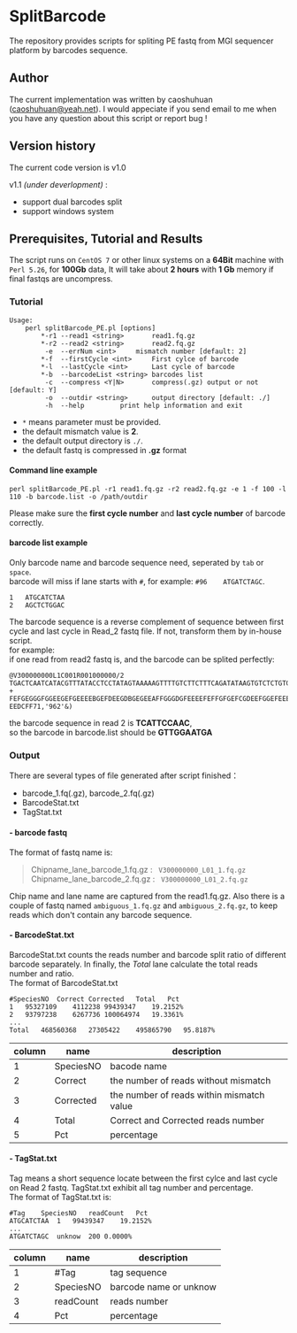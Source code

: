 # SplitBarcode
The repository provides scripts for spliting PE fastq from MGI sequencer platform by barcodes sequence. 
## Author
The current implementation was written by caoshuhuan (caoshuhuan@yeah.net). 
I would appeciate if you send email to me when you have any question about this script or report bug ! 
## Version history
The current code version is v1.0 

v1.1 *(under deverlopment)* :
 - support dual barcodes split
 - support windows system
## Prerequisites, Tutorial and Results
The script runs on `CentOS 7` or other linux systems on a **64Bit** machine with `Perl 5.26`, for **100Gb** data, It will take about **2 hours** with **1 Gb** memory if final fastqs are uncompress.
 
###  Tutorial
```
Usage:
	perl splitBarcode_PE.pl [options]
		*-r1 --read1 <string>		read1.fq.gz
		*-r2 --read2 <string>		read2.fq.gz
		 -e  --errNum <int>		mismatch number [default: 2]
		*-f  --firstCycle <int>		First cylce of barcode
		*-l  --lastCycle <int>		Last cycle of barcode
		*-b  --barcodeList <string>	barcodes list
		 -c  --compress <Y|N>		compress(.gz) output or not [default: Y]
		 -o  --outdir <string>		output directory [default: ./]
		 -h  --help			print help information and exit
```
- `*` means parameter must be provided.
- the default mismatch value is **2**.
- the default output directory is `./`.
- the default fastq is compressed in **.gz** format 
#### Command line example 
```
perl splitBarcode_PE.pl -r1 read1.fq.gz -r2 read2.fq.gz -e 1 -f 100 -l 110 -b barcode.list -o /path/outdir
```
Please make sure the **first cycle number** and **last cycle number** of barcode correctly. 
#### barcode list example
Only barcode name and  barcode sequence need, seperated by `tab` or `space`.  
barcode will miss if lane starts with `#`, for example: `#96	ATGATCTAGC`.
```
1	ATGCATCTAA
2	AGCTCTGGAC
```
The barcode sequence is a reverse complement of sequence between first cycle and last cycle in Read_2 fastq file. If not, transform them by in-house script.  
for example:  
if one read from read2 fastq is, and the barcode can be splited perfectly:

```
@V300000000L1C001R001000000/2
TGACTCAATCATACGTTTATACCTCCTATAGTAAAAAGTTTTGTCTTCTTTCAGATATAAGTGTCTCTGTGATGCAGGCTGGGTTGGCATCAACTGTGAATCATTCCAAC
+
FEFGEGGGFGGEEGEFGEEEEBGEFDEEGDBGEGEEAFFGGGDGFEEEEFEFFGFGEFCGDEEFGGEFEEECGBEDEGFFDFFEFEGDGGFFE?EEDCFF71,'962'&)
``` 
the barcode sequence in read 2 is **TCATTCCAAC**,  
so the barcode in barcode.list should be **GTTGGAATGA**

### Output 
There are several types of file generated after script finished：
- barcode_1.fq(.gz), barcode_2.fq(.gz)
- BarcodeStat.txt
- TagStat.txt

#### - barcode fastq
The format of fastq name is:

> Chipname_lane_barcode_1.fq.gz : ` V300000000_L01_1.fq.gz`  
> Chipname_lane_barcode_2.fq.gz : ` V300000000_L01_2.fq.gz`  

Chip name and lane name are captured from the read1.fq.gz. 
Also there is a couple of fastq named `ambiguous_1.fq.gz` and `ambiguous_2.fq.gz`, to keep reads which don't contain any barcode sequence. 
#### - BarcodeStat.txt
BarcodeStat.txt counts the reads number and barcode split ratio of different barcode separately. In finally, the *Total* lane calculate the total reads number and ratio.  
The format of BarcodeStat.txt
``` 
#SpeciesNO	Correct	Corrected	Total	Pct
1	95327109	4112238	99439347	19.2152%
2	93797238	6267736	100064974	19.3361%
...
Total	468560368	27305422	495865790	95.8187%
```
|column|name|description|
|--| -------- | --------|
|1|SpeciesNO |bacode name |
|2|Correct       |the number of reads without mismatch | 
|3|Corrected |the number of reads within mismatch value|
|4|Total |Correct and Corrected reads number |
|5|Pct|percentage|
#### - TagStat.txt
Tag means a short sequence locate between the first cylce and last cycle on Read 2 fastq. TagStat.txt exhibit all tag number and percentage.  
The format of TagStat.txt is: 
```
#Tag	SpeciesNO	readCount	Pct
ATGCATCTAA	1	99439347	19.2152%
...
ATGATCTAGC	unknow	200	0.0000%
```
|column|name|description|
|--| -------- | --------|
|1|#Tag|tag sequence|
|2|SpeciesNO|barcode name or unknow|
|3|readCount|reads number|
|4|Pct| percentage|